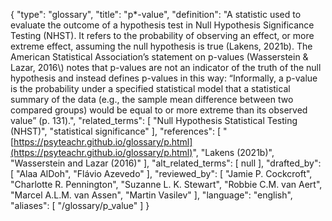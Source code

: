 {
    "type": "glossary",
    "title": "p*-value",
    "definition": "A statistic used to evaluate the outcome of a hypothesis test in Null Hypothesis Significance Testing (NHST). It refers to the probability of observing an effect, or more extreme effect, assuming the null hypothesis is true (Lakens, 2021b). The American Statistical Association’s statement on p-values (Wasserstein & Lazar, 2016\\) notes that p-values are not an indicator of the truth of the null hypothesis and instead defines p-values in this way: “Informally, a p-value is the probability under a specified statistical model that a statistical summary of the data (e.g., the sample mean difference between two compared groups) would be equal to or more extreme than its observed value” (p. 131).",
    "related_terms": [
        "Null Hypothesis Statistical Testing (NHST)",
        "statistical significance"
    ],
    "references": [
        "[https://psyteachr.github.io/glossary/p.html](https://psyteachr.github.io/glossary/p.html)",
        "Lakens (2021b)",
        "Wasserstein and Lazar (2016)"
    ],
    "alt_related_terms": [
        null
    ],
    "drafted_by": [
        "Alaa AlDoh",
        "Flávio Azevedo"
    ],
    "reviewed_by": [
        "Jamie P. Cockcroft",
        "Charlotte R. Pennington",
        "Suzanne L. K. Stewart",
        "Robbie C.M. van Aert",
        "Marcel A.L.M. van Assen",
        "Martin Vasilev"
    ],
    "language": "english",
    "aliases": [
        "/glossary/p_value"
    ]
}